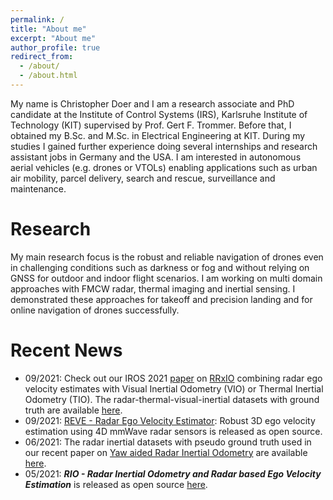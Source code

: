 ```yaml
---
permalink: /
title: "About me"
excerpt: "About me"
author_profile: true
redirect_from: 
  - /about/
  - /about.html
---
```


My name is Christopher Doer and I am a research associate and PhD candidate at the Institute of Control Systems (IRS), Karlsruhe Institute of
 Technology (KIT) supervised by Prof. Gert F. Trommer. 
 Before that, I obtained my B.Sc. and M.Sc. in Electrical Engineering at KIT.
 During my studies I gained further experience doing several internships and research assistant jobs in Germany and
  the  USA.
I am interested in autonomous aerial vehicles (e.g. drones or VTOLs) enabling applications such as urban air mobility, parcel delivery, search and rescue, surveillance and maintenance.



# Research

My main research focus is the robust and reliable navigation of drones even in challenging conditions such as darkness or fog and without relying on GNSS for outdoor and indoor flight scenarios.
I am working on multi domain approaches with FMCW radar, thermal imaging and inertial sensing. I demonstrated these
 approaches for takeoff and precision landing and for online navigation of drones successfully. 



# Recent News
- 09/2021: Check out our IROS 2021 [paper](../_publications/2021_09_IROS2021.md) on [RRxIO](https://github.com/christopherdoer/rrxio) combining radar ego velocity estimates with Visual Inertial Odometry (VIO) or Thermal Inertial Odometry (TIO). The radar-thermal-visual-inertial datasets with ground truth are available [here](../_datasets/irs_rtvi_datasets_iros2021.md).
- 09/2021: [REVE - Radar Ego Velocity Estimator](https://github.com/christopherdoer/reve): Robust 3D ego velocity estimation using 4D mmWave radar sensors is released as open source.
- 06/2021: The radar inertial datasets with pseudo ground truth used in our recent paper on [Yaw aided Radar Inertial Odometry](../_publications/2021_05_ICINS2021.md) are available [here](../_datasets/icins_2021_radar_inertial_odometry.md).
- 05/2021: ***RIO - Radar Inertial Odometry and Radar based Ego Velocity Estimation*** is released as open source [here](https://github.com/christopherdoer/rio).